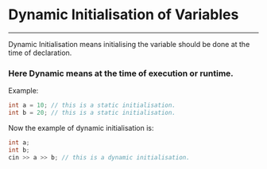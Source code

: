 # Dynamic Initialisation of Variables 
-----------------------------------
Dynamic Initialisation means initialising the variable should be done at the time of declaration.   

### Here Dynamic means at the time of execution or runtime.

Example:
```cpp
int a = 10; // this is a static initialisation.
int b = 20; // this is a static initialisation.
``` 

Now the example of dynamic initialisation is:
```cpp
int a;
int b;
cin >> a >> b; // this is a dynamic initialisation.
``` 







